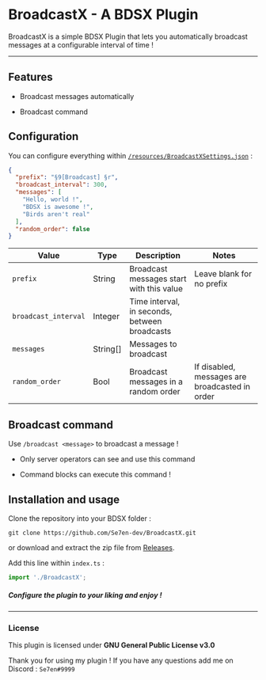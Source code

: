 # BroadcastX - A BDSX Plugin

BroadcastX is a simple BDSX Plugin that lets you automatically broadcast messages at a configurable interval of time !



---

## Features

- Broadcast messages automatically

- Broadcast command



## Configuration

You can configure everything within [`/resources/BroadcastXSettings.json`](resources/BroadcastXSettings.json) :

```json
{
  "prefix": "§9[Broadcast] §r",
  "broadcast_interval": 300,
  "messages": [
    "Hello, world !",
    "BDSX is awesome !",
    "Birds aren't real"
  ],
  "random_order": false
}
```

| Value                | Type     | Description                                   | Notes                                          |
| -------------------- | -------- | --------------------------------------------- | ---------------------------------------------- |
| `prefix`             | String   | Broadcast messages start with this value      | Leave blank for no prefix                      |
| `broadcast_interval` | Integer  | Time interval, in seconds, between broadcasts |                                                |
| `messages`           | String[] | Messages to broadcast                         |                                                |
| `random_order`       | Bool     | Broadcast messages in a random order          | If disabled, messages are broadcasted in order |

## Broadcast command

Use `/broadcast <message>` to broadcast a message !

- Only server operators can see and use this command

- Command blocks can execute this command !
  
  

## Installation and usage

Clone the repository into your BDSX folder :

```shell
git clone https://github.com/Se7en-dev/BroadcastX.git
```

or download and extract the zip file from [Releases](https://github.com/Se7en-dev/BroadcastX/releases).



Add this line within `index.ts` :

```typescript
import './BroadcastX';
```



##### Configure the plugin to your liking and enjoy !

---

### License

This plugin is licensed under **GNU General Public License v3.0**

Thank you for using my plugin ! If you have any questions add me on Discord : `Se7en#9999`